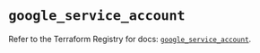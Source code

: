 # `google_service_account`

Refer to the Terraform Registry for docs: [`google_service_account`](https://registry.terraform.io/providers/hashicorp/google-beta/5.18.0/docs/resources/google_service_account).
